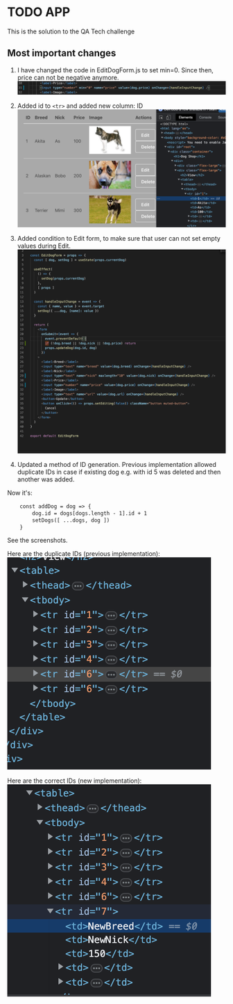 # TODO APP

This is the solution to the QA Tech challenge

## Most important changes

1. I have changed the code in EditDogForm.js to set min=0. Since then, price can not be negative anymore.
![Price can not be negative anymore](./images/min_0.png)

2. Added id to `<tr>` and added new column: ID
![New column ID and new attribute id in tr](./images/new_col_tr.png)


3. Added condition to Edit form, to make sure that user can not set empty values during Edit.
![Condition to ensure values are not empty](./images/edit_dog_if.png)

4. Updated a method of ID generation. Previous implementation allowed duplicate IDs in case if existing dog e.g. with id 5 was deleted and then another was added.

Now it's:
```
	const addDog = dog => {
		dog.id = dogs[dogs.length - 1].id + 1
		setDogs([ ...dogs, dog ])
	}
```
See the screenshots.

Here are the duplicate IDs (previous implementation):
![Duplicate IDs coming from the old implementation](./images/old_ids.png)

Here are the correct IDs (new implementation):
![Correct ID coming from the new implementation](./images/new_ids.png)